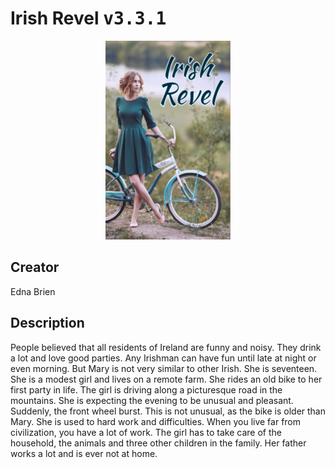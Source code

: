 
# Irish Revel <kbd>v3.3.1</kbd>

<center>
  <img src="./cover-1024.jpg"/>
</center>

## Creator
Edna Brien

## Description
People believed that all residents of Ireland are funny and noisy. They drink a lot and love good parties. Any Irishman can have fun until late at night or even morning. But Mary is not very similar to other Irish. She is seventeen. She is a modest girl and lives on a remote farm. She rides an old bike to her first party in life. The girl is driving along a picturesque road in the mountains. She is expecting the evening to be unusual and pleasant. Suddenly, the front wheel burst. This is not unusual, as the bike is older than Mary. She is used to hard work and difficulties. When you live far from civilization, you have a lot of work. The girl has to take care of the household, the animals and three other children in the family. Her father works a lot and is ever not at home.
